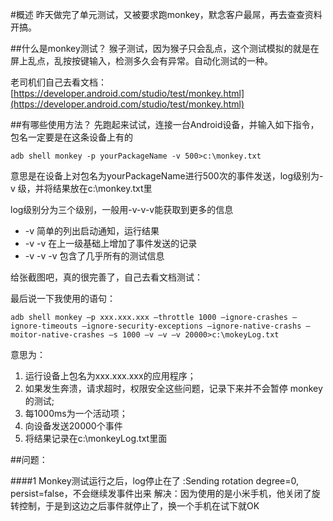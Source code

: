 #概述
昨天做完了单元测试，又被要求跑monkey，默念客户最屌，再去查查资料开搞。

##什么是monkey测试？
猴子测试，因为猴子只会乱点，这个测试模拟的就是在屏上乱点，乱按按键输入，检测多久会有异常。自动化测试的一种。

老司机们自己去看文档：[https://developer.android.com/studio/test/monkey.html](https://developer.android.com/studio/test/monkey.html)

##有哪些使用方法？
先跑起来试试，连接一台Android设备，并输入如下指令，包名一定要是在这条设备上有的

```
adb shell monkey -p yourPackageName -v 500>c:\monkey.txt
```

意思是在设备上对包名为yourPackageName进行500次的事件发送，log级别为-v 级，并将结果放在c:\monkey.txt里

log级别分为三个级别，一般用-v-v-v能获取到更多的信息

- -v 简单的列出启动通知，运行结果
- -v -v 在上一级基础上增加了事件发送的记录
- -v -v -v 包含了几乎所有的测试信息

给张截图吧，真的很完善了，自己去看文档测试：

最后说一下我使用的语句：

```
adb shell monkey –p xxx.xxx.xxx –throttle 1000 –ignore-crashes – ignore-timeouts –ignore-security-exceptions –ignore-native-crashs –moitor-native-crashes –s 1000 –v –v –v 20000>c:\mokeyLog.txt
```
意思为：

1. 运行设备上包名为xxx.xxx.xxx的应用程序；
2. 如果发生奔溃，请求超时，权限安全这些问题，记录下来并不会暂停 monkey的测试;
4. 每1000ms为一个活动项；
5. 向设备发送20000个事件
6. 将结果记录在c:\monkeyLog.txt里面

##问题：

####1 Monkey测试运行之后，log停止在了 :Sending rotation degree=0, persist=false，不会继续发事件出来
解决：因为使用的是小米手机，他关闭了旋转控制，于是到这边之后事件就停止了，换一个手机在试下就OK
